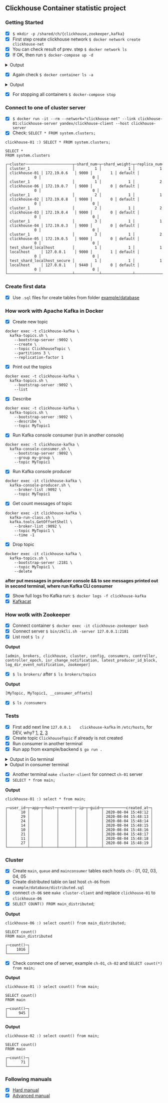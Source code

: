 ## Clickhouse Container statistic project

### Getting Started

- [x] `$ mkdir -p /shared/ch/{clickhouse,zookeeper,kafka}`
- [x] First step create clickhouse network `$ docker network create clickhouse-net`
- [x] You can check result of prev. step `$ docker network ls`
- [x] If OK, then run `$ docker-compose up -d`

<details>
  <summary>Output</summary>
  
  ```shell script
    msi@msi clickhouse-compose # docker-compose up -d
    Starting clickhouse-zookeeper ... done
    Recreating clickhouse-04      ... done
    Recreating clickhouse-05      ... done
    Recreating clickhouse-01      ... done
    Recreating clickhouse-02      ... done
    Recreating clickhouse-06      ... done
    Recreating clickhouse-03      ... done
  ```
</details>

- [x] Again check `$ docker container ls -a`

<details>
  <summary>Output</summary>
  
  ```shell script
    CONTAINER ID        IMAGE                      COMMAND                  CREATED             STATUS              PORTS                                                            NAMES
    442a79a43f3a        yandex/clickhouse-server   "/entrypoint.sh"         2 minutes ago       Up 2 minutes        8123/tcp, 9009/tcp, 0.0.0.0:9003->9000/tcp                       clickhouse-03
    f5279aec0e37        yandex/clickhouse-server   "/entrypoint.sh"         2 minutes ago       Up 2 minutes        8123/tcp, 9009/tcp, 0.0.0.0:9006->9000/tcp                       clickhouse-06
    3a783ee75502        yandex/clickhouse-server   "/entrypoint.sh"         2 minutes ago       Up 2 minutes        8123/tcp, 9009/tcp, 0.0.0.0:9002->9000/tcp                       clickhouse-02
    ace4df988157        yandex/clickhouse-server   "/entrypoint.sh"         2 minutes ago       Up 2 minutes        8123/tcp, 9009/tcp, 0.0.0.0:9001->9000/tcp                       clickhouse-01
    a40ac11a5194        yandex/clickhouse-server   "/entrypoint.sh"         2 minutes ago       Up 2 minutes        8123/tcp, 9009/tcp, 0.0.0.0:9005->9000/tcp                       clickhouse-05
    23495201a490        yandex/clickhouse-server   "/entrypoint.sh"         2 minutes ago       Up 2 minutes        8123/tcp, 9009/tcp, 0.0.0.0:9004->9000/tcp                       clickhouse-04
    8de765edf713        zookeeper                  "/docker-entrypoint.…"   4 minutes ago       Up 2 minutes        2888/tcp, 3888/tcp, 0.0.0.0:2181-2182->2181-2182/tcp, 8080/tcp   clickhouse-zookeeper
    ... other own containers
  ```
</details>

- [x] For stopping all containers `$ docker-compose stop`

### Connect to one of cluster server

- [x] `$ docker run -it --rm --network="clickhouse-net" --link clickhouse-01:clickhouse-server yandex/clickhouse-client --host clickhouse-server`
- [x] Check: `SELECT * FROM system.clusters;`

```shell script
clickhouse-01 :) SELECT * FROM system.clusters;

SELECT *
FROM system.clusters

┌─cluster─────────────────────┬─shard_num─┬─shard_weight─┬─replica_num─┬─host_name─────┬─host_address─┬─port─┬─is_local─┬─user────┬─default_database─┬─errors_count─┬─estimated_recovery_time─┐
│ cluster_1                   │         1 │            1 │           1 │ clickhouse-01 │ 172.19.0.6   │ 9000 │        1 │ default │                  │            0 │                       0 │
│ cluster_1                   │         1 │            1 │           2 │ clickhouse-06 │ 172.19.0.7   │ 9000 │        0 │ default │                  │            0 │                       0 │
│ cluster_1                   │         2 │            1 │           1 │ clickhouse-02 │ 172.19.0.8   │ 9000 │        0 │ default │                  │            0 │                       0 │
│ cluster_1                   │         2 │            1 │           2 │ clickhouse-03 │ 172.19.0.4   │ 9000 │        0 │ default │                  │            0 │                       0 │
│ cluster_1                   │         3 │            1 │           1 │ clickhouse-04 │ 172.19.0.3   │ 9000 │        0 │ default │                  │            0 │                       0 │
│ cluster_1                   │         3 │            1 │           2 │ clickhouse-05 │ 172.19.0.5   │ 9000 │        0 │ default │                  │            0 │                       0 │
│ test_shard_localhost        │         1 │            1 │           1 │ localhost     │ 127.0.0.1    │ 9000 │        1 │ default │                  │            0 │                       0 │
│ test_shard_localhost_secure │         1 │            1 │           1 │ localhost     │ 127.0.0.1    │ 9440 │        0 │ default │                  │            0 │                       0 │
└─────────────────────────────┴───────────┴──────────────┴─────────────┴───────────────┴──────────────┴──────┴──────────┴─────────┴──────────────────┴──────────────┴─────────────────────────┘
```

### Create first data

- [x] Use `.sql` files for create tables from folder [example/database](./example/database)

### How work with Apache Kafka in Docker

- [x] Create new topic

```shell script
docker exec -t clickhouse-kafka \
  kafka-topics.sh \
    --bootstrap-server :9092 \
    --create \
    --topic ClickhouseTopic \
    --partitions 3 \
    --replication-factor 1
```

- [x] Print out the topics

```shell script
docker exec -t clickhouse-kafka \
  kafka-topics.sh \
    --bootstrap-server :9092 \
    --list
```

- [x] Describe

```shell script
docker exec -t clickhouse-kafka \
  kafka-topics.sh \
    --bootstrap-server :9092 \
    --describe \
    --topic MyTopic1
```

- [x] Run Kafka console consumer (run in another console)

```shell script
docker exec -t clickhouse-kafka \
  kafka-console-consumer.sh \
    --bootstrap-server :9092 \
    --group my-group \
    --topic MyTopic1
```

- [x] Run Kafka console producer

```shell script
docker exec -it clickhouse-kafka \
  kafka-console-producer.sh \
    --broker-list :9092 \
    --topic MyTopic1
```

- [x] Get count messages of topic

```shell script
docker exec -it clickhouse-kafka \
  kafka-run-class.sh \
  kafka.tools.GetOffsetShell \
    --broker-list :9092 \
    --topic MyTopic1 \
    --time -1
```

- [x] Drop topic

```shell script
docker exec -it clickhouse-kafka \
  kafka-topics.sh \
    --bootstrap-server :2181 \
    --topic MyTopic1 \
    --delete
```

**after put messages in producer console && to see messages printed out in second terminal, where run Kafka CLI consumer**

- [x] Show full logs fro Kafka run: `$ docker logs -f clickhouse-kafka`
- [x] [Kafkacat](https://github.com/edenhill/kafkacat)

### How wotk with Zookeeper

- [x] Connect container `$ docker exec -it clickhouse-zookeeper bash`
- [x] Connect server `$ bin/zkCli.sh -server 127.0.0.1:2181`
- [x] List root `$ ls /`

**Output**

```shell script
[admin, brokers, clickhouse, cluster, config, consumers, controller, controller_epoch, isr_change_notification, latest_producer_id_block, log_dir_event_notification, zookeeper]
```

- [x] `$ ls brokers/` after `$ ls brokers/topics`

**Output**

```shell script
[MyTopic, MyTopic1, __consumer_offsets]
```

- [x] `$ ls /consumers`

### Tests

- [x] First add next line `127.0.0.1    clickhouse-kafka` in `/etc/hosts`, for DEV, why? [1](https://ealebed.github.io/posts/2018/docker-%D1%81%D0%BE%D0%B2%D0%B5%D1%82-28-%D0%BA%D0%B0%D0%BA-%D0%B8%D1%81%D0%BF%D1%80%D0%B0%D0%B2%D0%B8%D1%82%D1%8C-%D0%BE%D1%88%D0%B8%D0%B1%D0%BA%D1%83-connection-reset-by-peer/), [2](https://github.com/grafana/metrictank/issues/1286), [3](https://github.com/wurstmeister/kafka-docker/issues/424)
- [x] Create topic `ClickhouseTopic` if already is not created
- [x] Run consumer in another terminal
- [x] Run app from example/backend `$ go run .`

<details>
  <summary>Output in Go terminal</summary>
  
  ```shell script
      Send message to broker: user 23, time 2020-08-04 13:58:14
      Send message to broker: user 16, time 2020-08-04 13:58:15
      Send message to broker: user 29, time 2020-08-04 13:58:16
      Send message to broker: user 11, time 2020-08-04 13:58:17
      Send message to broker: user 22, time 2020-08-04 13:58:18
      Send message to broker: user 25, time 2020-08-04 13:58:19
      Send message to broker: user 15, time 2020-08-04 13:58:20
      Send message to broker: user 20, time 2020-08-04 13:58:21
      Send message to broker: user 17, time 2020-08-04 13:58:22
      message at topic/partition/offset MyTopic/0/189:  = {"user_id":23,"app":"","host":"","event":"","ip":"","guid":"","created_at":"2020-08-04 13:58:14"}
      message at topic/partition/offset MyTopic/0/190:  = {"user_id":16,"app":"","host":"","event":"","ip":"","guid":"","created_at":"2020-08-04 13:58:15"}
      message at topic/partition/offset MyTopic/0/191:  = {"user_id":29,"app":"","host":"","event":"","ip":"","guid":"","created_at":"2020-08-04 13:58:16"}
      message at topic/partition/offset MyTopic/0/192:  = {"user_id":11,"app":"","host":"","event":"","ip":"","guid":"","created_at":"2020-08-04 13:58:17"}
      message at topic/partition/offset MyTopic/0/193:  = {"user_id":22,"app":"","host":"","event":"","ip":"","guid":"","created_at":"2020-08-04 13:58:18"}
      message at topic/partition/offset MyTopic/0/194:  = {"user_id":25,"app":"","host":"","event":"","ip":"","guid":"","created_at":"2020-08-04 13:58:19"}
      message at topic/partition/offset MyTopic/0/195:  = {"user_id":15,"app":"","host":"","event":"","ip":"","guid":"","created_at":"2020-08-04 13:58:20"}
      message at topic/partition/offset MyTopic/0/196:  = {"user_id":20,"app":"","host":"","event":"","ip":"","guid":"","created_at":"2020-08-04 13:58:21"}
      message at topic/partition/offset MyTopic/0/197:  = {"user_id":17,"app":"","host":"","event":"","ip":"","guid":"","created_at":"2020-08-04 13:58:22"}
      Send message to broker: user 19, time 2020-08-04 13:58:23
      Send message to broker: user 18, time 2020-08-04 13:58:24
      Send message to broker: user 28, time 2020-08-04 13:58:25
  ```
</details>


<details>
  <summary>Output in consumer terminal</summary>
  
  ```shell script
      {"user_id":19,"app":"","host":"","event":"","ip":"","guid":"","created_at":"2020-08-04 13:58:23"}
      {"user_id":18,"app":"","host":"","event":"","ip":"","guid":"","created_at":"2020-08-04 13:58:24"}
      {"user_id":28,"app":"","host":"","event":"","ip":"","guid":"","created_at":"2020-08-04 13:58:25"}
      {"user_id":14,"app":"","host":"","event":"","ip":"","guid":"","created_at":"2020-08-04 13:58:26"}
      {"user_id":13,"app":"","host":"","event":"","ip":"","guid":"","created_at":"2020-08-04 13:58:27"}
      {"user_id":14,"app":"","host":"","event":"","ip":"","guid":"","created_at":"2020-08-04 13:58:28"}
      {"user_id":17,"app":"","host":"","event":"","ip":"","guid":"","created_at":"2020-08-04 13:58:29"}
      {"user_id":22,"app":"","host":"","event":"","ip":"","guid":"","created_at":"2020-08-04 13:58:30"}
      {"user_id":22,"app":"","host":"","event":"","ip":"","guid":"","created_at":"2020-08-04 13:58:31"}
      {"user_id":26,"app":"","host":"","event":"","ip":"","guid":"","created_at":"2020-08-04 13:58:32"}
      {"user_id":29,"app":"","host":"","event":"","ip":"","guid":"","created_at":"2020-08-04 13:58:33"}
      {"user_id":10,"app":"","host":"","event":"","ip":"","guid":"","created_at":"2020-08-04 13:58:34"}
      {"user_id":16,"app":"","host":"","event":"","ip":"","guid":"","created_at":"2020-08-04 13:58:35"}
      {"user_id":21,"app":"","host":"","event":"","ip":"","guid":"","created_at":"2020-08-04 13:58:36"}
      {"user_id":26,"app":"","host":"","event":"","ip":"","guid":"","created_at":"2020-08-04 13:58:37"}
  ```
</details>

- [x] Another terminal `make cluster-client` for connect `ch-01` server
- [x] `SELECT * from main;`

**Output**

```shell script
clickhouse-01 :) select * from main;

┌─user_id─┬─app─┬─host─┬─event─┬─ip─┬─guid─┬──────────created_at─┐
│      10 │     │      │       │    │      │ 2020-08-04 15:48:12 │
│      29 │     │      │       │    │      │ 2020-08-04 15:48:13 │
│      24 │     │      │       │    │      │ 2020-08-04 15:48:14 │
│      14 │     │      │       │    │      │ 2020-08-04 15:48:15 │
│      10 │     │      │       │    │      │ 2020-08-04 15:48:16 │
│      21 │     │      │       │    │      │ 2020-08-04 15:48:17 │
│      11 │     │      │       │    │      │ 2020-08-04 15:48:18 │
│      27 │     │      │       │    │      │ 2020-08-04 15:48:19 │
└─────────┴─────┴──────┴───────┴────┴──────┴─────────────────────┘
```

### Cluster

- [x] Create `main`, `queue` and `mainconsumer` tables each hosts `ch-`: 01, 02, 03, 04, 05
- [x] Create distributed table on last host `ch-06` from `example/database/distributed.sql`
- [x] connect `ch-06` see `make cluster-client` and replace `clickhouse-01` to `clickhouse-06`
- [x] `SELECT COUNT() FROM main_distributed`;

**Output**

```shell script
clickhouse-06 :) select count() from main_distributed;

SELECT count()
FROM main_distributed

┌─count()─┐
│    1016 │
└─────────┘
```

- [x] Check connect one of server, example `ch-01`, `ch-02` and `SELECT count(*) from main;`

**Output**

```shell script
clickhouse-01 :) select count() from main;

SELECT count()
FROM main

┌─count()─┐
│     945 │
└─────────┘
```

**Output**

```shell script
clickhouse-02 :) select count() from main;

SELECT count()
FROM main

┌─count()─┐
│      71 │
└─────────┘
```

### Following manuals

- [x] [Hard manual](https://github.com/zikwall/clickhouse-docs)
- [x] [Advanced manual](./ADVANCED.md)